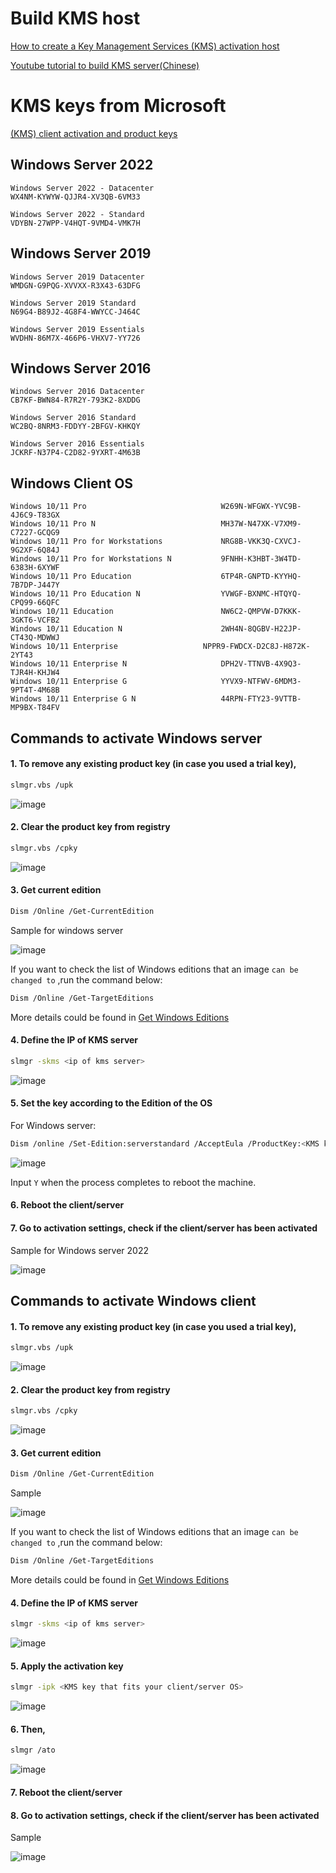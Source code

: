 # Build KMS host
[How to create a Key Management Services (KMS) activation host](https://learn.microsoft.com/en-us/windows-server/get-started/kms-create-host)

[Youtube tutorial to build KMS server(Chinese)](https://www.youtube.com/watch?v=L1YNqxhZBp0)

# KMS keys from Microsoft

[(KMS) client activation and product keys](https://learn.microsoft.com/en-us/windows-server/get-started/kms-client-activation-keys)


## Windows Server 2022
```
Windows Server 2022 - Datacenter
WX4NM-KYWYW-QJJR4-XV3QB-6VM33
```
```
Windows Server 2022 - Standard	
VDYBN-27WPP-V4HQT-9VMD4-VMK7H
```


## Windows Server 2019
```
Windows Server 2019 Datacenter
WMDGN-G9PQG-XVVXX-R3X43-63DFG
```
```
Windows Server 2019 Standard
N69G4-B89J2-4G8F4-WWYCC-J464C
```
```
Windows Server 2019 Essentials
WVDHN-86M7X-466P6-VHXV7-YY726
```


## Windows Server 2016
```
Windows Server 2016 Datacenter
CB7KF-BWN84-R7R2Y-793K2-8XDDG
```
```
Windows Server 2016 Standard
WC2BQ-8NRM3-FDDYY-2BFGV-KHKQY
```
```
Windows Server 2016 Essentials
JCKRF-N37P4-C2D82-9YXRT-4M63B
```

## Windows Client OS
```
Windows 10/11 Pro                              W269N-WFGWX-YVC9B-4J6C9-T83GX
Windows 10/11 Pro N                            MH37W-N47XK-V7XM9-C7227-GCQG9
Windows 10/11 Pro for Workstations             NRG8B-VKK3Q-CXVCJ-9G2XF-6Q84J
Windows 10/11 Pro for Workstations N	       9FNHH-K3HBT-3W4TD-6383H-6XYWF
Windows 10/11 Pro Education                    6TP4R-GNPTD-KYYHQ-7B7DP-J447Y
Windows 10/11 Pro Education N                  YVWGF-BXNMC-HTQYQ-CPQ99-66QFC
Windows 10/11 Education                        NW6C2-QMPVW-D7KKK-3GKT6-VCFB2
Windows 10/11 Education N                      2WH4N-8QGBV-H22JP-CT43Q-MDWWJ
Windows 10/11 Enterprise	               NPPR9-FWDCX-D2C8J-H872K-2YT43
Windows 10/11 Enterprise N                     DPH2V-TTNVB-4X9Q3-TJR4H-KHJW4
Windows 10/11 Enterprise G                     YYVX9-NTFWV-6MDM3-9PT4T-4M68B
Windows 10/11 Enterprise G N                   44RPN-FTY23-9VTTB-MP9BX-T84FV
```


## Commands to activate Windows server
#### 1. To remove any existing product key (in case you used a trial key),
```sh
slmgr.vbs /upk
```
![image](https://user-images.githubusercontent.com/96930989/211156590-1ae96886-697a-443b-9e45-394b5b105b6d.png)

#### 2. Clear the product key from registry
```sh
slmgr.vbs /cpky
```
![image](https://user-images.githubusercontent.com/96930989/211155694-b4d51e6b-66a1-456a-9937-48bff4104086.png)

#### 3. Get current edition
```sh
Dism /Online /Get-CurrentEdition
```

Sample for windows server

![image](https://user-images.githubusercontent.com/96930989/210148047-fddc4de4-0faf-462e-872c-1fbf7b47e5ce.png)

If you want to check the list of Windows editions that an image `can be changed to` ,run the command below:
```sh
Dism /Online /Get-TargetEditions
```

More details could be found in [Get Windows Editions](https://learn.microsoft.com/en-us/windows-hardware/manufacture/desktop/dism-windows-edition-servicing-command-line-options?view=windows-11#get-currentedition)

#### 4. Define the IP of KMS server
```sh
slmgr -skms <ip of kms server>
```
![image](https://user-images.githubusercontent.com/96930989/211155820-5e4cb75e-bb30-4942-9589-999418c11d2d.png)

#### 5. Set the key according to the Edition of the OS

For Windows server:
```sh
Dism /online /Set-Edition:serverstandard /AcceptEula /ProductKey:<KMS key that fits your client/server OS> 
```
![image](https://user-images.githubusercontent.com/96930989/211155975-ca5c1416-9fda-4e36-b8d3-5534e440385f.png)

Input `Y` when the process completes to reboot the machine.

#### 6. Reboot the client/server
#### 7. Go to activation settings, check if the client/server has been activated

Sample for Windows server 2022

![image](https://user-images.githubusercontent.com/96930989/211156234-6706cb20-9637-407b-85bc-84538e36a8f3.png)



## Commands to activate Windows client

#### 1. To remove any existing product key (in case you used a trial key),
```sh
slmgr.vbs /upk
```
![image](https://user-images.githubusercontent.com/96930989/211156590-1ae96886-697a-443b-9e45-394b5b105b6d.png)

#### 2. Clear the product key from registry
```sh
slmgr.vbs /cpky
```
![image](https://user-images.githubusercontent.com/96930989/211155694-b4d51e6b-66a1-456a-9937-48bff4104086.png)

#### 3. Get current edition
```sh
Dism /Online /Get-CurrentEdition
```

Sample

![image](https://user-images.githubusercontent.com/96930989/211156625-06efea65-c550-4360-9d61-d17ceb1fb5c2.png)

    
If you want to check the list of Windows editions that an image `can be changed to` ,run the command below:
```sh
Dism /Online /Get-TargetEditions
```

More details could be found in [Get Windows Editions](https://learn.microsoft.com/en-us/windows-hardware/manufacture/desktop/dism-windows-edition-servicing-command-line-options?view=windows-11#get-currentedition)


#### 4. Define the IP of KMS server
```sh
slmgr -skms <ip of kms server>
```
![image](https://user-images.githubusercontent.com/96930989/211155820-5e4cb75e-bb30-4942-9589-999418c11d2d.png)

#### 5. Apply the activation key
```sh
slmgr -ipk <KMS key that fits your client/server OS>
```
![image](https://user-images.githubusercontent.com/96930989/211156865-e1e1baed-0e2b-4e82-84cc-cca645fb3bd0.png)


#### 6. Then,
```sh
slmgr /ato
```
![image](https://user-images.githubusercontent.com/96930989/211157009-95e99508-a975-4046-a338-3230c7d8801b.png)

#### 7. Reboot the client/server
#### 8. Go to activation settings, check if the client/server has been activated

Sample

![image](https://user-images.githubusercontent.com/96930989/211157076-d251602e-34b6-4e16-9fb0-6abd3556ee64.png)

